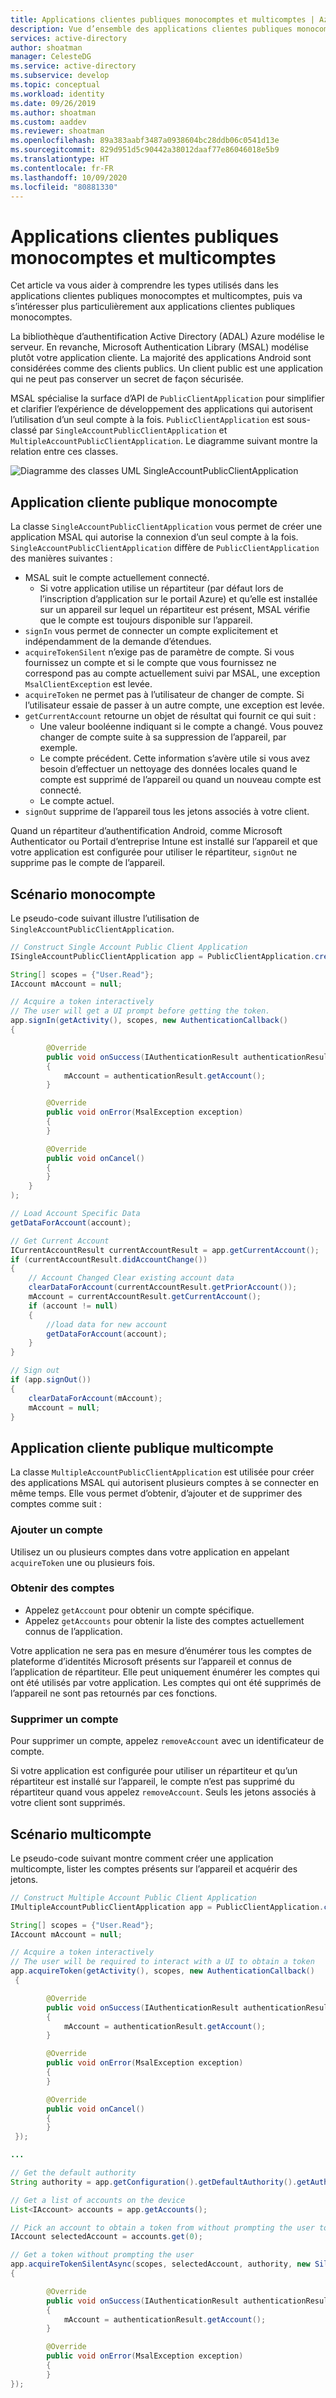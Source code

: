 ```yaml
---
title: Applications clientes publiques monocomptes et multicomptes | Azure
description: Vue d’ensemble des applications clientes publiques monocomptes et multicomptes.
services: active-directory
author: shoatman
manager: CelesteDG
ms.service: active-directory
ms.subservice: develop
ms.topic: conceptual
ms.workload: identity
ms.date: 09/26/2019
ms.author: shoatman
ms.custom: aaddev
ms.reviewer: shoatman
ms.openlocfilehash: 89a383aabf3487a0938604bc28ddb06c0541d13e
ms.sourcegitcommit: 829d951d5c90442a38012daaf77e86046018e5b9
ms.translationtype: HT
ms.contentlocale: fr-FR
ms.lasthandoff: 10/09/2020
ms.locfileid: "80881330"
---
```

# <a name="single-and-multiple-account-public-client-apps"></a>Applications clientes publiques monocomptes et multicomptes

Cet article va vous aider à comprendre les types utilisés dans les applications clientes publiques monocomptes et multicomptes, puis va s’intéresser plus particulièrement aux applications clientes publiques monocomptes. 

La bibliothèque d’authentification Active Directory (ADAL) Azure modélise le serveur.  En revanche, Microsoft Authentication Library (MSAL) modélise plutôt votre application cliente.  La majorité des applications Android sont considérées comme des clients publics. Un client public est une application qui ne peut pas conserver un secret de façon sécurisée.  

MSAL spécialise la surface d’API de `PublicClientApplication` pour simplifier et clarifier l’expérience de développement des applications qui autorisent l’utilisation d’un seul compte à la fois. `PublicClientApplication` est sous-classé par `SingleAccountPublicClientApplication` et `MultipleAccountPublicClientApplication`.  Le diagramme suivant montre la relation entre ces classes.

![Diagramme des classes UML SingleAccountPublicClientApplication](./media/single-multi-account/single-and-multiple-account.png)

## <a name="single-account-public-client-application"></a>Application cliente publique monocompte

La classe `SingleAccountPublicClientApplication` vous permet de créer une application MSAL qui autorise la connexion d’un seul compte à la fois. `SingleAccountPublicClientApplication` diffère de `PublicClientApplication` des manières suivantes :

- MSAL suit le compte actuellement connecté.
  - Si votre application utilise un répartiteur (par défaut lors de l’inscription d’application sur le portail Azure) et qu’elle est installée sur un appareil sur lequel un répartiteur est présent, MSAL vérifie que le compte est toujours disponible sur l’appareil.
- `signIn` vous permet de connecter un compte explicitement et indépendamment de la demande d’étendues.
- `acquireTokenSilent` n’exige pas de paramètre de compte.  Si vous fournissez un compte et si le compte que vous fournissez ne correspond pas au compte actuellement suivi par MSAL, une exception `MsalClientException` est levée.
- `acquireToken` ne permet pas à l’utilisateur de changer de compte. Si l’utilisateur essaie de passer à un autre compte, une exception est levée.
- `getCurrentAccount` retourne un objet de résultat qui fournit ce qui suit :
  - Une valeur booléenne indiquant si le compte a changé. Vous pouvez changer de compte suite à sa suppression de l’appareil, par exemple.
  - Le compte précédent. Cette information s’avère utile si vous avez besoin d’effectuer un nettoyage des données locales quand le compte est supprimé de l’appareil ou quand un nouveau compte est connecté.
  - Le compte actuel.
- `signOut` supprime de l’appareil tous les jetons associés à votre client.  

Quand un répartiteur d’authentification Android, comme Microsoft Authenticator ou Portail d’entreprise Intune est installé sur l’appareil et que votre application est configurée pour utiliser le répartiteur, `signOut` ne supprime pas le compte de l’appareil.

## <a name="single-account-scenario"></a>Scénario monocompte

Le pseudo-code suivant illustre l’utilisation de `SingleAccountPublicClientApplication`.

```java
// Construct Single Account Public Client Application
ISingleAccountPublicClientApplication app = PublicClientApplication.createSingleAccountPublicClientApplication(getApplicationContext(), R.raw.msal_config);

String[] scopes = {"User.Read"};
IAccount mAccount = null;

// Acquire a token interactively
// The user will get a UI prompt before getting the token.
app.signIn(getActivity(), scopes, new AuthenticationCallback()
{

        @Override
        public void onSuccess(IAuthenticationResult authenticationResult) 
        {
            mAccount = authenticationResult.getAccount();
        }

        @Override
        public void onError(MsalException exception)
        {
        }

        @Override
        public void onCancel()
        {
        }
    }
);

// Load Account Specific Data
getDataForAccount(account);

// Get Current Account
ICurrentAccountResult currentAccountResult = app.getCurrentAccount();
if (currentAccountResult.didAccountChange())
{
    // Account Changed Clear existing account data
    clearDataForAccount(currentAccountResult.getPriorAccount());
    mAccount = currentAccountResult.getCurrentAccount();
    if (account != null)
    {
        //load data for new account
        getDataForAccount(account);
    }
}

// Sign out
if (app.signOut())
{
    clearDataForAccount(mAccount);
    mAccount = null;
}
```

## <a name="multiple-account-public-client-application"></a>Application cliente publique multicompte

La classe `MultipleAccountPublicClientApplication` est utilisée pour créer des applications MSAL qui autorisent plusieurs comptes à se connecter en même temps. Elle vous permet d’obtenir, d’ajouter et de supprimer des comptes comme suit :

### <a name="add-an-account"></a>Ajouter un compte

Utilisez un ou plusieurs comptes dans votre application en appelant `acquireToken` une ou plusieurs fois.  

### <a name="get-accounts"></a>Obtenir des comptes

- Appelez `getAccount` pour obtenir un compte spécifique.
- Appelez `getAccounts` pour obtenir la liste des comptes actuellement connus de l’application.

Votre application ne sera pas en mesure d’énumérer tous les comptes de plateforme d’identités Microsoft présents sur l’appareil et connus de l’application de répartiteur. Elle peut uniquement énumérer les comptes qui ont été utilisés par votre application.  Les comptes qui ont été supprimés de l’appareil ne sont pas retournés par ces fonctions.

### <a name="remove-an-account"></a>Supprimer un compte

Pour supprimer un compte, appelez `removeAccount` avec un identificateur de compte.

Si votre application est configurée pour utiliser un répartiteur et qu’un répartiteur est installé sur l’appareil, le compte n’est pas supprimé du répartiteur quand vous appelez `removeAccount`.  Seuls les jetons associés à votre client sont supprimés.

## <a name="multiple-account-scenario"></a>Scénario multicompte

Le pseudo-code suivant montre comment créer une application multicompte, lister les comptes présents sur l’appareil et acquérir des jetons.

```java
// Construct Multiple Account Public Client Application
IMultipleAccountPublicClientApplication app = PublicClientApplication.createMultipleAccountPublicClientApplication(getApplicationContext(), R.raw.msal_config);

String[] scopes = {"User.Read"};
IAccount mAccount = null;

// Acquire a token interactively
// The user will be required to interact with a UI to obtain a token
app.acquireToken(getActivity(), scopes, new AuthenticationCallback()
 {

        @Override
        public void onSuccess(IAuthenticationResult authenticationResult) 
        {
            mAccount = authenticationResult.getAccount();
        }

        @Override
        public void onError(MsalException exception)
        {
        }

        @Override
        public void onCancel()
        {
        }
 });

...

// Get the default authority
String authority = app.getConfiguration().getDefaultAuthority().getAuthorityURL().toString();

// Get a list of accounts on the device
List<IAccount> accounts = app.getAccounts();

// Pick an account to obtain a token from without prompting the user to sign in
IAccount selectedAccount = accounts.get(0);

// Get a token without prompting the user
app.acquireTokenSilentAsync(scopes, selectedAccount, authority, new SilentAuthenticationCallback()
{

        @Override
        public void onSuccess(IAuthenticationResult authenticationResult) 
        {
            mAccount = authenticationResult.getAccount();
        }

        @Override
        public void onError(MsalException exception)
        {
        }
});
```
